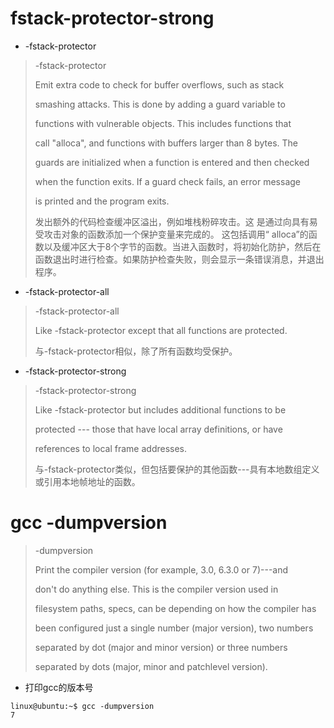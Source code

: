 # fstack-protector-strong

- -fstack-protector

> -fstack-protector
>
> Emit extra code to check for buffer overflows, such as stack
>
> smashing attacks.  This is done by adding a guard variable to
>
> functions with vulnerable objects.  This includes functions that
>
> call "alloca", and functions with buffers larger than 8 bytes.  The
>
> guards are initialized when a function is entered and then checked
>
> when the function exits.  If a guard check fails, an error message
>
> is printed and the program exits.
>
> 
>
> 发出额外的代码检查缓冲区溢出，例如堆栈粉碎攻击。这
> 是通过向具有易受攻击对象的函数添加一个保护变量来完成的。 这包括调用“ alloca”的函数以及缓冲区大于8个字节的函数。当进入函数时，将初始化防护，然后在函数退出时进行检查。如果防护检查失败，则会显示一条错误消息，并退出程序。



- -fstack-protector-all

> -fstack-protector-all
>
> Like -fstack-protector except that all functions are protected.
>
> 
>
> 与-fstack-protector相似，除了所有函数均受保护。



- -fstack-protector-strong

> -fstack-protector-strong
>
> Like -fstack-protector but includes additional functions to be
>
> protected --- those that have local array definitions, or have
>
> references to local frame addresses.
>
> 
>
> 与-fstack-protector类似，但包括要保护的其他函数---具有本地数组定义或引用本地帧地址的函数。





# gcc -dumpversion

> -dumpversion
>
> Print the compiler version (for example, 3.0, 6.3.0 or 7)---and
>
> don't do anything else.  This is the compiler version used in
>
> filesystem paths, specs, can be depending on how the compiler has
>
> been configured just a single number (major version), two numbers
>
> separated by dot (major and minor version) or three numbers
>
> separated by dots (major, minor and patchlevel version).

-  打印gcc的版本号

```shell
linux@ubuntu:~$ gcc -dumpversion
7
```





